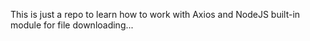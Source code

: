 This is just a repo to learn how to work with Axios and NodeJS built-in module for file downloading...
